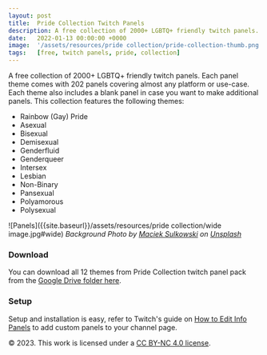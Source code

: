 ```yaml
---
layout: post
title:  Pride Collection Twitch Panels
description: A free collection of 2000+ LGBTQ+ friendly twitch panels.
date:   2022-01-13 00:00:00 +0000
image:  '/assets/resources/pride collection/pride-collection-thumb.png'
tags:   [free, twitch panels, pride, collection]
---
```

A free collection of 2000+ LGBTQ+ friendly twitch panels. Each panel theme comes with 202 panels covering almost any platform or use-case. Each theme also includes a blank panel in case you want to make additional panels. This collection features the following themes:

- Rainbow (Gay) Pride
- Asexual
- Bisexual
- Demisexual
- Genderfluid
- Genderqueer
- Intersex
- Lesbian
- Non-Binary
- Pansexual
- Polyamorous
- Polysexual
  
![Panels]({{site.baseurl}}/assets/resources/pride collection/wide image.jpg#wide)
*Background Photo by [Maciek Sulkowski](https://unsplash.com/photos/qkAqJuX6DVI) on [Unsplash](https://unsplash.com/)*

### Download

You can download all 12 themes from Pride Collection twitch panel pack from the [Google Drive folder here](https://drive.google.com/drive/folders/1Ba9yQCDutNn8Cy9TLhP0pUAcuafeUAl7).

### Setup

Setup and installation is easy, refer to Twitch's guide on [How to Edit Info Panels](https://help.twitch.tv/s/article/how-to-edit-info-panels?language=en_US) to add custom panels to your channel page.

© 2023. This work is licensed under a [CC BY-NC 4.0 license](https://creativecommons.org/licenses/by-nc/4.0/). 